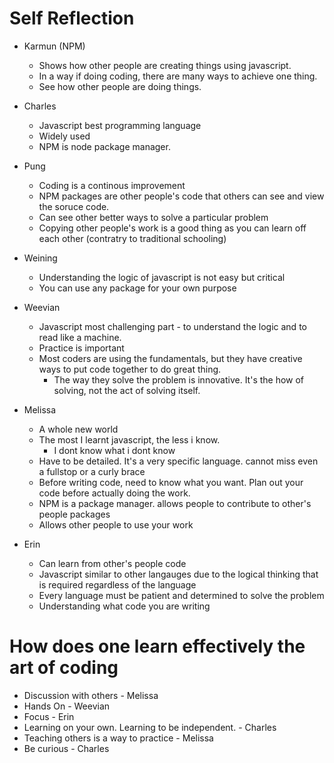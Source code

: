 # Self Reflection
* Karmun (NPM)
  * Shows how other people are creating things using javascript. 
  * In a way if doing coding, there are many ways to achieve one thing. 
  * See how other people are doing things.

* Charles
  * Javascript best programming language
  * Widely used 
  * NPM is node package manager. 

* Pung
  * Coding is a continous improvement
  * NPM packages are other people's code that others can see and view the soruce code. 
  * Can see other better ways to solve a particular problem
  * Copying other people's work is a good thing as you can learn off each other (contratry to traditional schooling)

* Weining
  * Understanding the logic of javascript is not easy but critical
  * You can use any package for your own purpose

* Weevian
  * Javascript most challenging part - to understand the logic and to read like a machine. 
  * Practice is important 
  * Most coders are using the fundamentals, but they have creative ways to put code together to do great thing. 
    * The way they solve the problem is innovative. It's the how of solving, not the act of solving itself. 

* Melissa
  * A whole new world
  * The most I learnt javascript, the less i know. 
    * I dont know what i dont know
  * Have to be detailed. It's a very specific language. cannot miss even a fullstop or a curly brace
  * Before writing code, need to know what you want. Plan out your code before actually doing the work. 
  * NPM is a package manager. allows people to contribute to other's people packages
  * Allows other people to use your work

* Erin
  * Can learn from other's people code
  * Javascript similar to other langauges due to the logical thinking that is required regardless of the language
  * Every language must be patient and determined to solve the problem
  * Understanding what code you are writing

# How does one learn effectively the art of coding
* Discussion with others - Melissa
* Hands On - Weevian 
* Focus - Erin
* Learning on your own. Learning to be independent. - Charles
* Teaching others is a way to practice - Melissa
* Be curious - Charles
